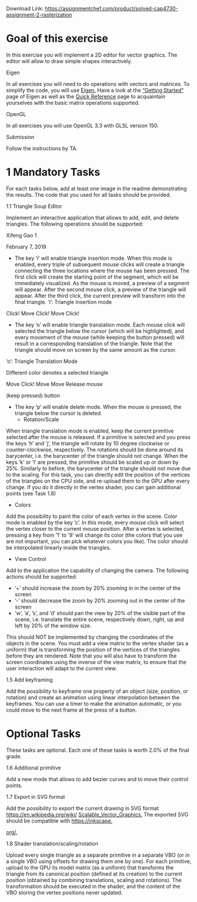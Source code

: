Download Link: https://assignmentchef.com/product/solved-cap4730-assignment-2-rasterization
<br>
<h1>Goal of this exercise</h1>

In this exercise you will implement a 2D editor for vector graphics. The editor will allow to draw simple shapes interactively.

Eigen

In all exercises you will need to do operations with vectors and matrices. To simplify the code, you will use <a href="http://eigen.tuxfamily.org/">Eigen</a><a href="http://eigen.tuxfamily.org/">.</a> Have a look at the <a href="http://eigen.tuxfamily.org/dox/GettingStarted.html">“Getting Started”</a> page of Eigen as well as the <a href="http://eigen.tuxfamily.org/dox/group__QuickRefPage.html">Quick Reference</a> page to acquaintain yourselves with the basic matrix operations supported.

OpenGL

In all exercises you will use OpenGL 3.3 with GLSL version 150.

Submission

Follow the instructions by TA.

<h1>1           Mandatory Tasks</h1>

For each tasks below, add at least one image in the readme demonstrating the results. The code that you used for all tasks should be provided.

1.1        Triangle Soup Editor

Implement an interactive application that allows to add, edit, and delete triangles. The following operations should be supported:

Xifeng Gao                                                                                                                                                                                        1

February 7, 2019

<ul>

 <li>The key ’i’ will enable triangle insertion mode. When this mode is enabled, every triple of subsequent mouse clicks will create a triangle connecting the three locations where the mouse has been pressed. The first click will create the starting point of the segment, which will be immediately visualized. As the mouse is moved, a preview of a segment will appear. After the second mouse click, a preview of the triangle will appear. After the third click, the current preview will transform into the final triangle. ‘i’: Triangle insertion mode</li>

</ul>

Click!           Move              Click!              Move               Click!

<ul>

 <li>The key ’o’ will enable triangle translation mode. Each mouse click will selected the triangle below the cursor (which will be highlighted), and every movement of the mouse (while keeping the button pressed) will result in a corresponding translation of the triangle. Note that the triangle should move on screen by the same amount as the cursor.</li>

</ul>

‘o’: Triangle Translation Mode

Different color denotes  a selected triangle

Move           Click!                   Move                   Move             Release mouse

(keep pressed)                                                                     button

<ul>

 <li>The key ’p’ will enable delete mode. When the mouse is pressed, the triangle below the cursor is deleted.

  <ul>

   <li>Rotation/Scale</li>

  </ul></li>

</ul>

When triangle translation mode is enabled, keep the current primitive selected after the mouse is released. If a primitive is selected and you press the keys ’h’ and ’j’, the triangle will rotate by 10 degree clockwise or counter-clockwise, respectively. The rotations should be done around its barycenter, i.e. the barycenter of the triangle should not change. When the keys ’k’ or ’l’ are pressed, the primitive should be scaled up or down by 25%. Similarly to before, the barycenter of the triangle should not move due to the scaling. For this task, you can directly edit the position of the vertices of the triangles on the CPU side, and re-upload them to the GPU after every change. If you do it directly in the vertex shader, you can gain additional points (see Task 1.8)

<ul>

 <li>Colors</li>

</ul>

Add the possibility to paint the color of each vertex in the scene. Color mode is enabled by the key ’c’. In this mode, every mouse click will select the vertex closer to the current mouse position. After a vertex is selected, pressing a key from ’1’ to ’9’ will change its color (the colors that you use are not important, you can pick whatever colors you like). The color should be interpolated linearly inside the triangles.

<ul>

 <li>View Control</li>

</ul>

Add to the application the capability of changing the camera. The following actions should be supported:

<ul>

 <li>’+’ should increase the zoom by 20% zooming in in the center of the screen</li>

 <li>’-’ should decrease the zoom by 20% zooming out in the center of the screen</li>

 <li>’w’, ’a’, ’s’, and ’d’ should pan the view by 20% of the visible part of the scene, i.e. translate the entire scene, respectively down, right, up and left by 20% of the window size.</li>

</ul>

This should NOT be implemented by changing the coordinates of the objects in the scene. You must add a view matrix to the vertex shader (as a uniform) that is transforming the position of the vertices of the triangles before they are rendered. Note that you will also have to transform the screen coordinates using the inverse of the view matrix, to ensure that the user interaction will adapt to the current view.

1.5       Add keyframing

Add the possibility to keyframe one property of an object (size, position, or rotation) and create an animation using linear interpolation between the keyframes. You can use a timer to make the animation automatic, or you could move to the next frame at the press of a button.

<h1>Optional Tasks</h1>

These tasks are optional. Each one of these tasks is worth 2.0% of the final grade.

1.6       Additional primitive

Add a new mode that allows to add bezier curves and to move their control points.

1.7        Export in SVG format

Add the possibility to export the current drawing in SVG format <a href="https://en.wikipedia.org/wiki/Scalable_Vector_Graphics">https://en.wikipedia.org/wiki/ </a><a href="https://en.wikipedia.org/wiki/Scalable_Vector_Graphics">Scalable_Vector_Graphics</a><a href="https://en.wikipedia.org/wiki/Scalable_Vector_Graphics">.</a> The exported SVG should be compatible with <a href="https://inkscape.org/">https://inkscape.</a>

<a href="https://inkscape.org/">org/</a><a href="https://inkscape.org/">.</a>

1.8         Shader translation/scaling/rotation

Upload every single triangle as a separate primitive in a separate VBO (or in a single VBO using offsets for drawing them one by one). For each primitive, upload to the GPU its model matrix (as a uniform) that transforms the triangle from its canonical position (defined at its creation) to the current position (obtained by combining translations, scaling and rotations). The transformation should be executed in the shader, and the content of the VBO storing the vertex positions never updated.